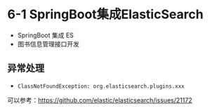 # 6-1 SpringBoot集成ElasticSearch

* SpringBoot 集成 ES
* 图书信息管理接口开发


## 异常处理

* `ClassNotFoundException: org.elasticsearch.plugins.xxx`

可以参考：https://github.com/elastic/elasticsearch/issues/21172

